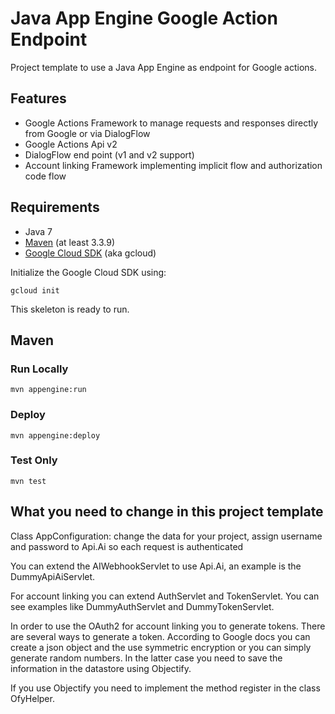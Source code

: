 Java App Engine Google Action Endpoint
======================================

Project template to use a Java App Engine as endpoint
for Google actions. 

## Features

- Google Actions Framework to manage requests and responses
directly from Google or via DialogFlow
- Google Actions Api v2
- DialogFlow end point (v1 and v2 support)
- Account linking Framework implementing implicit flow and
authorization code flow

## Requirements

* Java 7
* [Maven](https://maven.apache.org/download.cgi) (at least 3.3.9)
* [Google Cloud SDK](https://cloud.google.com/sdk/) (aka gcloud)

Initialize the Google Cloud SDK using:

    gcloud init

This skeleton is ready to run.

## Maven

### Run Locally

    mvn appengine:run

### Deploy

    mvn appengine:deploy

### Test Only

    mvn test


## What you need to change in this project template

Class AppConfiguration: change the data for your project, assign
username and password to Api.Ai so each request is authenticated

You can extend the AIWebhookServlet to use Api.Ai, an example is
the DummyApiAiServlet.

For account linking you can extend AuthServlet and TokenServlet.
You can see examples like DummyAuthServlet and DummyTokenServlet.

In order to use the OAuth2 for account linking you to generate
tokens. There are several ways to generate a token. According to
Google docs you can create a json object and the use symmetric
encryption or you can simply generate random numbers. In the latter
case you need to save the information in the datastore using
Objectify.

If you use Objectify you need to implement the method register
in the class OfyHelper.
